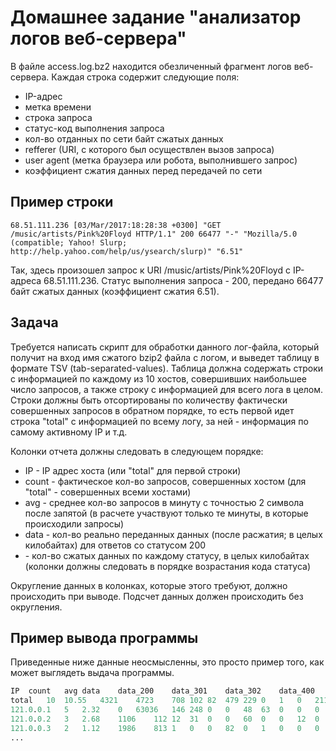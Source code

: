 Домашнее задание "анализатор логов веб-сервера"
===============================================

В файле access.log.bz2 находится обезличенный фрагмент логов веб-сервера. Каждая строка содержит следующие поля:
* IP-адрес
* метка времени
* строка запроса
* статус-код выполнения запроса
* кол-во отданных по сети байт сжатых данных
* refferer (URI, с которого был осуществлен вызов запроса)
* user agent (метка браузера или робота, выполнившего запрос)
* коэффициент сжатия данных перед передачей по сети

Пример строки
-------------

```
68.51.111.236 [03/Mar/2017:18:28:38 +0300] "GET /music/artists/Pink%20Floyd HTTP/1.1" 200 66477 "-" "Mozilla/5.0 (compatible; Yahoo! Slurp; http://help.yahoo.com/help/us/ysearch/slurp)" "6.51"
```

Так, здесь произошел запрос к URI /music/artists/Pink%20Floyd с IP-адреса 68.51.111.236. Статус выполнения запроса - 200, передано 66477 байт сжатых данных (коэффициент сжатия 6.51).

Задача
------

Требуется написать скрипт для обработки данного лог-файла, который получит на вход имя сжатого bzip2 файла с логом, и выведет таблицу в формате TSV (tab-separated-values).
Таблица должна содержать строки с информацией по каждому из 10 хостов, совершивших наибольшее число запросов, а также строку с информацией для всего лога в целом.
Строки должны быть отсортированы по количеству фактически совершенных запросов в обратном порядке, то есть первой идет строка "total" с информацией по всему логу, за ней - информация по самому активному IP и т.д.

Колонки отчета должны следовать в следующем порядке:
* IP - IP адрес хоста (или "total" для первой строки)
* count - фактическое кол-во запросов, совершенных хостом (для "total" - совершенных всеми хостами)
* avg - среднее кол-во запросов в минуту с точностью 2 символа после запятой (в расчете участвуют только те минуты, в которые происходили запросы)
* data - кол-во реально переданных данных (после расжатия; в целых килобайтах) для ответов со статусом 200
* <STATUS> - кол-во сжатых данных по каждому статусу, в целых килобайтах (колонки должны следовать в порядке возрастания кода статуса)

Округление данных в колонках, которые этого требуют, должно происходить при выводе. Подсчет данных должен происходить без округления.


Пример вывода программы
-----------------------

Приведенные ниже данные неосмысленны, это просто пример того, как может выглядеть выдача программы.

```perl
IP	count	avg	data	data_200	data_301	data_302	data_400	data_403	data_404	data_408	data_414	data_499	data_500
total	10	10.55	4321	4723	708	102	82	479	229	0	1	0	211
121.0.0.1	5	2.32	0	63036	146	248	0	0	48	63	0	0	0
121.0.0.2	3	2.68	1106	112	12	31	0	0	60	0	0	12	0
121.0.0.3	2	1.12	1986	813	1	0	0	82	0	1	0	0	0
...
```
